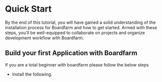 # Quick Start

By the end of this tutorial, you will have gained a solid understanding of the installation process for Boardfarm and how to get started. Armed with these steps, you'll be well-equipped to collaborate on projects and organize development workflow with Boardfarm.

## Build your first Application with Boardfarm

 If you are a total beginner with boardfarm please follow the below steps

- Install the following.
